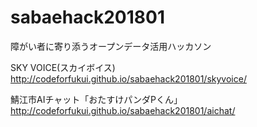 # sabaehack201801
障がい者に寄り添うオープンデータ活用ハッカソン  

SKY VOICE(スカイボイス)  
http://codeforfukui.github.io/sabaehack201801/skyvoice/  

鯖江市AIチャット「おたすけパンダPくん」  
http://codeforfukui.github.io/sabaehack201801/aichat/  


